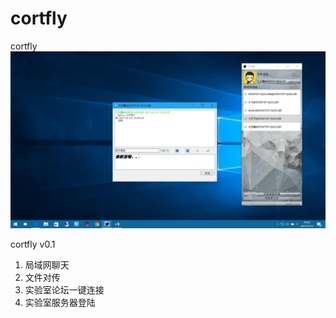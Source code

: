 # cortfly
cortfly
![image](https://github.com/unsky/cortfly/raw/master/read.jpg)

cortfly v0.1

1. 局域网聊天
2. 文件对传
3. 实验室论坛一键连接
4. 实验室服务器登陆
